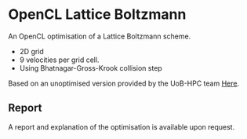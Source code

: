 #  OpenCL Lattice Boltzmann

An OpenCL optimisation of a Lattice Boltzmann scheme.
* 2D grid
* 9 velocities per grid cell.
* Using Bhatnagar-Gross-Krook collision step

Based on an unoptimised version provided by the UoB-HPC team [Here](https://github.com/UoB-HPC/UoB-HPC-LBM-2016).

## Report
A report and explanation of the optimisation is available upon request.
